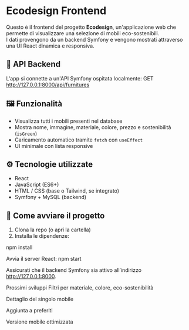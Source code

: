 # Ecodesign Frontend

Questo è il frontend del progetto **Ecodesign**, un'applicazione web che permette di visualizzare una selezione di mobili eco-sostenibili.  
I dati provengono da un backend Symfony e vengono mostrati attraverso una UI React dinamica e responsiva.

## 🔗 API Backend

L'app si connette a un'API Symfony ospitata localmente:
GET http://127.0.0.1:8000/api/furnitures


## 🖼️ Funzionalità

- Visualizza tutti i mobili presenti nel database
- Mostra nome, immagine, materiale, colore, prezzo e sostenibilità (`isGreen`)
- Caricamento automatico tramite `fetch` con `useEffect`
- UI minimale con lista responsive

## ⚙️ Tecnologie utilizzate

- React
- JavaScript (ES6+)
- HTML / CSS (base o Tailwind, se integrato)
- Symfony + MySQL (backend)

## 🚀 Come avviare il progetto

1. Clona la repo (o apri la cartella)
2. Installa le dipendenze:

npm install

Avvia il server React: npm start

Assicurati che il backend Symfony sia attivo all’indirizzo http://127.0.0.1:8000.

Prossimi sviluppi
Filtri per materiale, colore, eco-sostenibilità

Dettaglio del singolo mobile

Aggiunta a preferiti

Versione mobile ottimizzata

